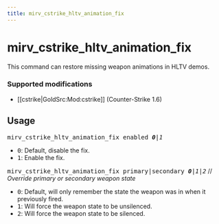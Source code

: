 ```yaml
---
title: mirv_cstrike_hltv_animation_fix
---
```


# mirv_cstrike_hltv_animation_fix

This command can restore missing weapon animations in HLTV demos.

### Supported modifications

* [[cstrike|GoldSrc:Mod:cstrike]] (Counter-Strike 1.6)

## Usage

<tt>mirv_cstrike_hltv_animation_fix enabled _**0**|1_</tt>
- <tt>0</tt>: Default, disable the fix.
- <tt>1</tt>: Enable the fix.

<tt>mirv_cstrike_hltv_animation_fix primary|secondary _**0**|1|2_</tt> // _Override primary or secondary weapon state_
- <tt>0</tt>: Default, will only remember the state the weapon was in when it previously fired.
- <tt>1</tt>: Will force the weapon state to be unsilenced.
- <tt>2</tt>: Will force the weapon state to be silenced.